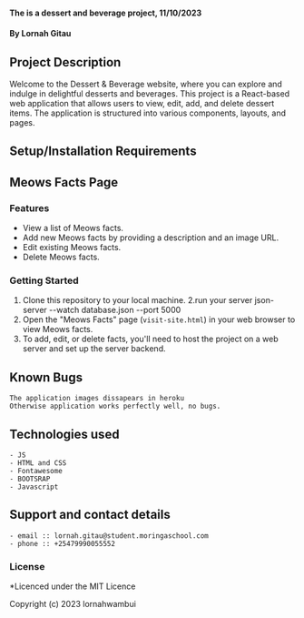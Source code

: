 #### The is a dessert and beverage project, 11/10/2023
#### **By Lornah Gitau**
## Project Description
    
Welcome to the Dessert & Beverage website, where you can explore and indulge in delightful desserts and beverages. This project is a React-based web application that allows users to view, edit, add, and delete dessert items. The application is structured into various components, layouts, and pages.
## Setup/Installation Requirements
## Meows Facts Page

### Features

- View a list of Meows facts.
- Add new Meows facts by providing a description and an image URL.
- Edit existing Meows facts.
- Delete Meows facts.

### Getting Started

   1. Clone this repository to your local machine.
   2.run your server json-server --watch database.json --port 5000
   3. Open the "Meows Facts" page (`visit-site.html`) in your web browser to view Meows facts.
   4. To add, edit, or delete facts, you'll need to host the project on a web server and set up the server backend. 

 ## Known Bugs
    The application images dissapears in heroku
    Otherwise application works perfectly well, no bugs.

## Technologies used
    - JS
    - HTML and CSS
    - Fontawesome
    - BOOTSRAP
    - Javascript

## Support and contact details
    - email :: lornah.gitau@student.moringaschool.com
    - phone :: +25479990055552

### License
*Licenced under the MIT Licence

Copyright (c) 2023 lornahwambui
